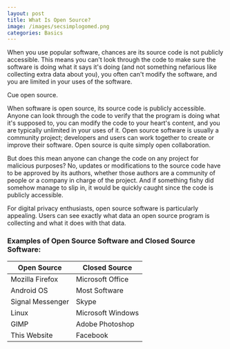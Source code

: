 ```yaml
---
layout: post
title: What Is Open Source?
image: /images/secsimplogomed.png
categories: Basics
---
```


When you use popular software, chances are its source code is not publicly accessible. This means you can't look through the code to make sure the software is doing what it 
says it's doing (and not something nefarious like collecting extra data about you), you often can't modify the software, and you are limited in your uses of the software.

Cue open source.

When software is open source, its source code is publicly accessible. Anyone can look through the code to verify that the program is doing what it's supposed to, you can 
modify the code to your heart's content, and you are typically unlimited in your uses of it. Open source software is usually a community project; developers and users can
work together to create or improve their software. Open source is quite simply open collaboration.

But does this mean anyone can change the code on any project for malicious purposes? No, updates or modifications to the source code have to be approved by its authors, whether
those authors are a community of people or a company in charge of the project. And if something fishy did somehow manage to slip in, it would be quickly caught since the code
is publicly accessible.

For digital privacy enthusiasts, open source software is particularly appealing. Users can see exactly what data an open source program is collecting and what it does with
that data. 

### Examples of Open Source Software and Closed Source Software:

|Open Source      |  Closed Source    |
|-----------------|  -----------------|
|Mozilla Firefox  |  Microsoft Office |
|Android OS       |  Most Software    |
|Signal Messenger |  Skype            |
|Linux            |  Microsoft Windows|
|GIMP             |  Adobe Photoshop  |
|This Website     |  Facebook         |
